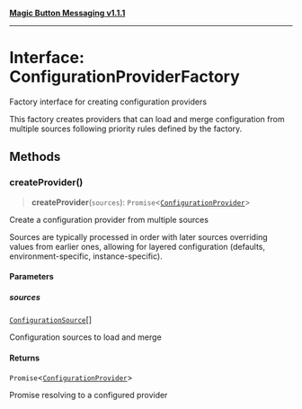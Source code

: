 [**Magic Button Messaging v1.1.1**](../README.md)

***

# Interface: ConfigurationProviderFactory

Factory interface for creating configuration providers

This factory creates providers that can load and merge configuration
from multiple sources following priority rules defined by the factory.

## Methods

### createProvider()

> **createProvider**(`sources`): `Promise`\<[`ConfigurationProvider`](ConfigurationProvider.md)\>

Create a configuration provider from multiple sources

Sources are typically processed in order with later sources
overriding values from earlier ones, allowing for layered
configuration (defaults, environment-specific, instance-specific).

#### Parameters

##### sources

[`ConfigurationSource`](ConfigurationSource.md)[]

Configuration sources to load and merge

#### Returns

`Promise`\<[`ConfigurationProvider`](ConfigurationProvider.md)\>

Promise resolving to a configured provider
